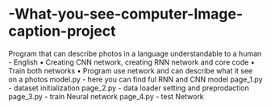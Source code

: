 # -What-you-see-computer-Image-caption-project
Program that can describe photos in a language understandable to a human - English • Creating CNN network, creating RNN network and core code • Train both networks • Program use network and can describe what it see on a photos
model.py - here you can find ful RNN and CNN model
page_1.py - dataset initialization
page_2.py - data loader setting and preprodaction
page_3.py - train Neural network
page_4.py - test Network

